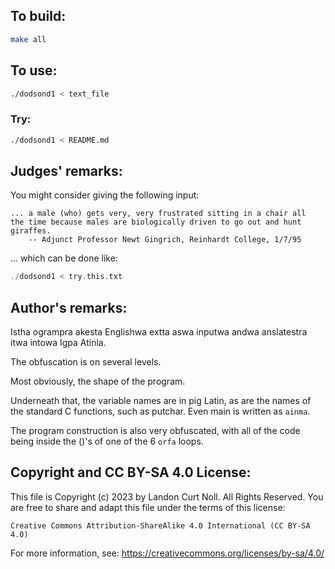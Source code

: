 ## To build:

```sh
make all
```


## To use:

```sh
./dodsond1 < text_file
```


### Try:

```sh
./dodsond1 < README.md
```


## Judges' remarks:

You might consider giving the following input:

```
... a male (who) gets very, very frustrated sitting in a chair all
the time because males are biologically driven to go out and hunt
giraffes.
	-- Adjunct Professor Newt Gingrich, Reinhardt College, 1/7/95
```

... which can be done like:

```c
./dodsond1 < try.this.txt
```


## Author's remarks:

Istha ogrampra akesta Englishwa extta aswa inputwa andwa
anslatestra itwa intowa Igpa Atinla.

The obfuscation is on several levels.

Most obviously, the shape of the program.

Underneath that, the variable names are in pig Latin, as are the
names of the standard C functions, such as putchar.  Even main is
written as `ainma`.

The program construction is also very obfuscated, with all of the
code being inside the ()'s of one of the 6 `orfa` loops.


## Copyright and CC BY-SA 4.0 License:

This file is Copyright (c) 2023 by Landon Curt Noll.  All Rights Reserved.
You are free to share and adapt this file under the terms of this license:

    Creative Commons Attribution-ShareAlike 4.0 International (CC BY-SA 4.0)

For more information, see: https://creativecommons.org/licenses/by-sa/4.0/
